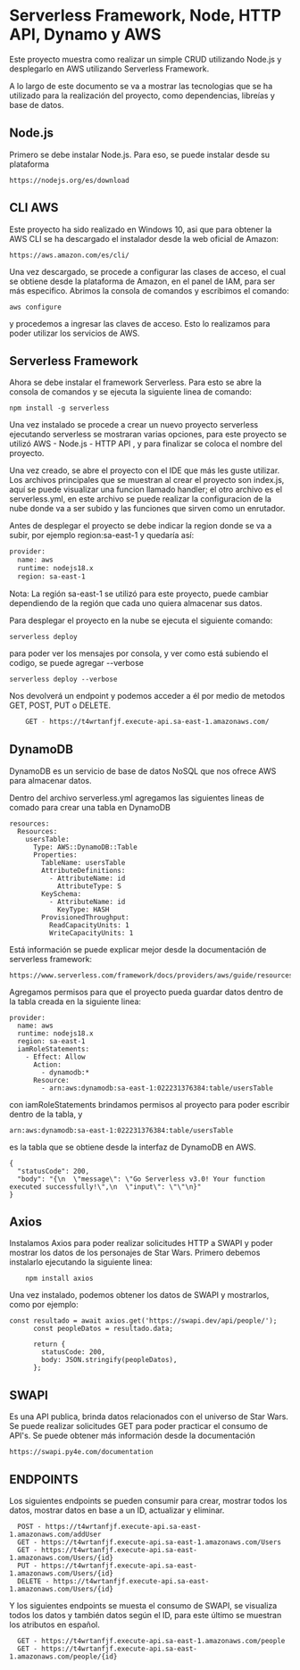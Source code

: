 <!--
title: 'AWS Simple HTTP Endpoint example in NodeJS'
description: 'This template demonstrates how to make a simple HTTP API with Node.js running on AWS Lambda and API Gateway using the Serverless Framework.'
layout: Doc
framework: v3
platform: AWS
language: nodeJS
authorLink: 'https://github.com/serverless'
authorName: 'Serverless, inc.'
authorAvatar: 'https://avatars1.githubusercontent.com/u/13742415?s=200&v=4'
-->

# Serverless Framework, Node, HTTP API, Dynamo y AWS

Este proyecto muestra como realizar un simple CRUD utilizando Node.js y desplegarlo en AWS utilizando Serverless Framework.

A lo largo de este documento se va a mostrar las tecnologias que se ha utilizado para la realización del proyecto, como dependencias, libreías y base de datos.


## Node.js

Primero se debe instalar Node.js. Para eso, se puede instalar desde su plataforma 

```
https://nodejs.org/es/download
```

## CLI AWS

Este proyecto ha sido realizado en Windows 10, asi que para obtener la AWS CLI se ha descargado el instalador desde la web oficial de Amazon:

```
https://aws.amazon.com/es/cli/
```
Una vez descargado, se procede a configurar las clases de acceso, el cual se obtiene desde la plataforma de Amazon, en el panel de IAM, para ser más especifico. Abrimos la consola de comandos y escribimos el comando:
```
aws configure 
```
y procedemos a ingresar las claves de acceso. Esto lo realizamos para poder utilizar los servicios de AWS.

## Serverless Framework

Ahora se debe instalar el framework Serverless. Para esto se abre la consola de comandos y se ejecuta la siguiente linea de comando: 
```
npm install -g serverless
```
Una vez instalado se procede a crear un nuevo proyecto serverless ejecutando serverless se mostraran varias opciones, para este proyecto se utilizó AWS - Node.js - HTTP API , y para finalizar se coloca el nombre del proyecto.

Una vez creado, se abre el proyecto con el IDE que más les guste utilizar. Los archivos principales que se muestran al crear el proyecto son index.js, aquí se puede visualizar una funcion llamado handler; el otro archivo es el serverless.yml, en este archivo se puede realizar la configuracion de la nube donde va a ser subido y las funciones que sirven como un enrutador.

Antes de desplegar el proyecto se debe indicar la region donde se va a subir, por ejemplo region:sa-east-1
y quedaría así:
```bash
provider:
  name: aws
  runtime: nodejs18.x
  region: sa-east-1
```
Nota: La región sa-east-1 se utilizó para este proyecto, puede cambiar dependiendo de la región que cada uno quiera almacenar sus datos.

Para desplegar el proyecto en la nube se ejecuta el siguiente comando: 
```
serverless deploy
```
para poder ver los mensajes por consola, y ver como está subiendo el codigo, se puede agregar --verbose
```
serverless deploy --verbose
```
Nos devolverá un endpoint y podemos acceder a él por medio de metodos GET, POST, PUT o DELETE.
```bash
	GET - https://t4wrtanfjf.execute-api.sa-east-1.amazonaws.com/
```

## DynamoDB

DynamoDB es un servicio de base de datos NoSQL que nos ofrece AWS para almacenar datos.

Dentro del archivo serverless.yml agregamos las siguientes lineas de comado para crear una tabla en DynamoDB

```
resources:
  Resources:
    usersTable:
      Type: AWS::DynamoDB::Table
      Properties:
        TableName: usersTable
        AttributeDefinitions:
          - AttributeName: id
            AttributeType: S
        KeySchema:
          - AttributeName: id
            KeyType: HASH
        ProvisionedThroughput:
          ReadCapacityUnits: 1
          WriteCapacityUnits: 1
```

Está información se puede explicar mejor desde la documentación de serverless framework:
```
https://www.serverless.com/framework/docs/providers/aws/guide/resources
```
Agregamos permisos para que el proyecto pueda guardar datos dentro de la tabla creada en la siguiente linea:
```
provider:
  name: aws
  runtime: nodejs18.x
  region: sa-east-1
  iamRoleStatements:
    - Effect: Allow
      Action:
        - dynamodb:*
      Resource:
        - arn:aws:dynamodb:sa-east-1:022231376384:table/usersTable
```
con iamRoleStatements brindamos permisos al proyecto para poder escribir dentro de la tabla, y 
```
arn:aws:dynamodb:sa-east-1:022231376384:table/usersTable
```
es la tabla que se obtiene desde la interfaz de DynamoDB en AWS.

```
{
  "statusCode": 200,
  "body": "{\n  \"message\": \"Go Serverless v3.0! Your function executed successfully!\",\n  \"input\": \"\"\n}"
}
```
## Axios

Instalamos Axios para poder realizar solicitudes HTTP a SWAPI y poder mostrar los datos de los personajes de Star Wars.
Primero debemos instalarlo ejecutando la siguiente linea:
```
	npm install axios
```
Una vez instalado, podemos obtener los datos de SWAPI y mostrarlos, como por ejemplo:

```
const resultado = await axios.get('https://swapi.dev/api/people/');
      const peopleDatos = resultado.data;

      return {
        statusCode: 200,
        body: JSON.stringify(peopleDatos),
      };
```

## SWAPI

Es una API publica, brinda datos relacionados con el universo de Star Wars. Se puede realizar solicitudes GET para poder practicar el consumo de API's. Se puede obtener más información desde la documentación
```
https://swapi.py4e.com/documentation
```

## ENDPOINTS
Los siguientes endpoints se pueden consumir para crear, mostrar todos los datos, mostrar datos en base a un ID, actualizar y eliminar.
```
  POST - https://t4wrtanfjf.execute-api.sa-east-1.amazonaws.com/addUser
  GET - https://t4wrtanfjf.execute-api.sa-east-1.amazonaws.com/Users
  GET - https://t4wrtanfjf.execute-api.sa-east-1.amazonaws.com/Users/{id}
  PUT - https://t4wrtanfjf.execute-api.sa-east-1.amazonaws.com/Users/{id}
  DELETE - https://t4wrtanfjf.execute-api.sa-east-1.amazonaws.com/Users/{id}
```
Y los siguientes endpoints se muesta el consumo de SWAPI, se visualiza todos los datos y también datos según el ID, para este último se muestran los atributos en español.
```  
  GET - https://t4wrtanfjf.execute-api.sa-east-1.amazonaws.com/people
  GET - https://t4wrtanfjf.execute-api.sa-east-1.amazonaws.com/people/{id}
```
